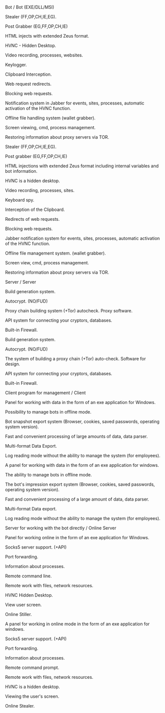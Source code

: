 Bot / Bot (EXE/DLL/MSI)

 

Stealer (FF,OP,CH,IE,EG).

Post Grabber (EG,FF,OP,CH,IE)

HTML injects with extended Zeus format.   

HVNC - Hidden Desktop.

Video recording, processes, websites.

Keylogger.

Clipboard Interception.

Web request redirects.

Blocking web requests.

Notification system in Jabber for events, sites, processes, automatic activation of the HVNC function.

Offline file handling system (wallet grabber).

Screen viewing, cmd, process management.

Restoring information about proxy servers via TOR.

 

Stealer (FF,OP,CH,IE,EG).

Post grabber (EG,FF,OP,CH,IE)

HTML injections with extended Zeus format including internal variables and bot information.

HVNC is a hidden desktop.

Video recording, processes, sites.

Keyboard spy.

Interception of the Clipboard.

Redirects of web requests.

Blocking web requests.

Jabber notification system for events, sites, processes, automatic activation of the HVNC function.

Offline file management system. (wallet grabber).

Screen view, cmd, process management.

Restoring information about proxy servers via TOR.

 

Server / Server

 

Build generation system.

Autocrypt. (NO/FUD)

Proxy chain building system (+Tor) autocheck. Proxy software.

API system for connecting your cryptors, databases.

Built-in Firewall.

 

Build generation system.

Autocrypt. (NO/FUD)

The system of building a proxy chain (+Tor) auto-check. Software for design.

API system for connecting your cryptors, databases.

Built-in Firewall.

 

Client program for management / Client   

 

Panel for working with data in the form of an exe application for Windows.

Possibility to manage bots in offline mode.

Bot snapshot export system (Browser, cookies, saved passwords, operating system version).

Fast and convenient processing of large amounts of data, data parser.

Multi-format Data Export.

Log reading mode without the ability to manage the system (for employees).  

 

A panel for working with data in the form of an exe application for windows.

The ability to manage bots in offline mode.

The bot's impression export system (Browser, cookies, saved passwords, operating system version).

Fast and convenient processing of a large amount of data, data parser.

Multi-format Data export.

Log reading mode without the ability to manage the system (for employees).

 

Server for working with the bot directly / Online Server

 

Panel for working online in the form of an exe application for Windows.

Socks5 server support. (+API)

Port forwarding.

Information about processes.

Remote command line.

Remote work with files, network resources.

HVNC Hidden Desktop.

View user screen.

Online Stiller.

 

A panel for working in online mode in the form of an exe application for windows.

Socks5 server support. (+API)

Port forwarding.

Information about processes.

Remote command prompt.

Remote work with files, network resources.

HVNC is a hidden desktop.

Viewing the user's screen.

Online Stealer.
